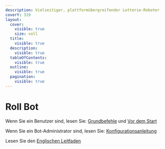 ```yaml
---
description: Vielseitiger, plattformübergreifender Lotterie-Roboter
coverY: 319
layout:
  cover:
    visible: true
    size: voll
  title:
    visible: true
  description:
    visible: true
  tableOfContents:
    visible: true
  outline:
    visible: true
  pagination:
    visible: true
---
```


# Roll Bot

Wenn Sie ein Benutzer sind, lesen Sie: [Grundbefehle](broken-reference) und [Vor dem Start](before-start.md)

Wenn Sie ein Bot-Administrator sind, lesen Sie: [Konfigurationsanleitung](broken-reference)

Lesen Sie den [Englischen Leitfaden](https://app.gitbook.com/o/wtIZDsJW8xeq9lb44x4x/s/DkD9Dx744ASTSUTtbEpy/)
